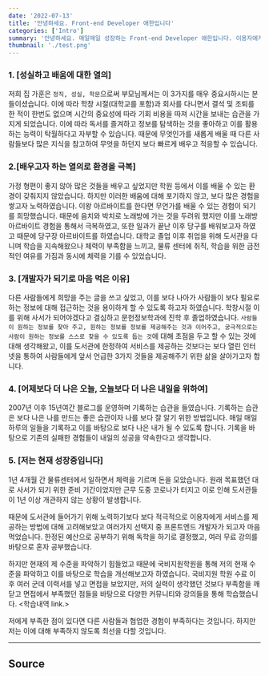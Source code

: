 ```yaml
---
date: '2022-07-13'
title: '안녕하세요. Front-end Developer 애한입니다'
categories: ['Intro']
summary: '안녕하세요. 매일매일 성장하는 Front-end Developer 애한입니다. 이용자에게 최적의 정보를 전달하는 것을 가장 중요시하게 생각합니다..'
thumbnail: './test.png'
---
```


### 1. [성실하고 배움에 대한 열의]

저희 집 가훈은 `정직, 성실, 학문`으로써 부모님께서는 이 3가지를 매우 중요시하시는 분들이셨습니다. 이에 따라 학창 시절(대학교를 포함)과 회사를 다니면서 결석 및 조퇴를 한 적이 한번도 없으며 시간의 중요성에 따라 기회 비용을 따져 시간을 보내는 습관을 가지게 되었습니다. 이에 따라 독서를 즐겨하고 정보를 탐색하는 것을 좋아하고 이를 활용하는 능력이 탁월하다고 자부할 수 있습니다. 때문에 무엇인가를 새롭게 배울 때 다른 사람들보다 많은 지식을 참고하여 무엇을 하던지 보다 빠르게 배우고 적응할 수 있습니다.

### 2.[배우고자 하는 열의로 환경을 극복]

가정 형편이 좋지 않아 많은 것들을 배우고 싶었지만 학원 등에서 이를 배울 수 있는 환경이 갖춰지지 않았습니다. 하지만 이러한 배움에 대해 포기하지 않고, 보다 많은 경험을 쌓고자 노력하였습니다. 이왕 아르바이트를 한다면 무언가를 배울 수 있는 경험이 되기를 희망했습니다. 때문에 음치와 박치로 노래방에 가는 것을 두려워 했지만 이를 노래방 아르바이트 경험을 통해서 극복하였고, 또한 일과가 끝난 이후 당구를 배워보고자 하였고 때문에 당구장 아르바이트를 하였습니다. 대학교 졸업 이후 취업을 위해 도서관을 다니며 학습을 지속해왔으나 체력이 부족함을 느끼고, 물류 센터에 취직, 학습을 위한 금전적인 여유를 가짐과 동시에 체력을 기를 수 있었습니다.

### 3. [개발자가 되기로 마음 먹은 이유]

다른 사람들에게 희망을 주는 글을 쓰고 싶었고, 이를 보다 나아가 사람들이 보다 필요로 하는 정보에 대해 접근하는 것을 용이하게 할 수 있도록 하고자 하였습니다. 학창시절 이를 위해 사서가 되어야겠다고 결심하고 문헌정보학과에 진학 후 졸업하였습니다. `사람들이 원하는 정보를 찾아 주고, 원하는 정보를 정보를 제공해주는 것과 이어주고, 궁극적으로는 사람이 원하는 정보를 스스로 찾을 수 있도록 돕는 것`에 대해 초점을 두고 할 수 있는 것에 대해 생각해왔고, 이를 도서관에 한정하여 서비스를 제공하는 것보다는 보다 열린 인터넷을 통하여 사람들에게 앞서 언급한 3가지 것들을 제공해주기 위한 삶을 살아가고자 합니다.

### 4. [어제보다 더 나은 오늘, 오늘보다 더 나은 내일을 위하여]

2007년 이후 15년여간 블로그를 운영하며 기록하는 습관을 들였습니다. 기록하는 습관은 보다 나은 나를 만드는 좋은 습관이자 나를 보다 잘 알기 위한 방법입니다. 매일 매일 하루의 일들을 기록하고 이를 바탕으로 보다 나은 내가 될 수 있도록 합니다. 기록을 바탕으로 기존의 실패한 경험들이 내일의 성공을 약속한다고 생각합니다.

### 5. [저는 현재 성장중입니다]

1년 4개월 간 물류센터에서 일하면서 체력을 기르며 돈을 모았습니다. 원래 목표했던 대로 사서가 되기 위한 준비 기간이었지만 근무 도중 코로나가 터지고 이로 인해 도서관들이 1년 이상 개관하지 않는 상황이 발생합니다.

때문에 도서관에 들어가기 위해 노력하기보다 보다 적극적으로 이용자에게 서비스를 제공하는 방법에 대해 고려해보았고 여러가지 선택지 중 프론트엔드 개발자가 되고자 마음먹었습니다. 한정된 예산으로 공부하기 위해 독학을 하기로 결정했고, 여러 무료 강의를 바탕으로 혼자 공부했습니다.

하지만 현재의 제 수준을 파악하기 힘들었고 때문에 국비지원학원을 통해 저의 현재 수준을 파악하고 이를 바탕으로 학습을 개선해보고자 하였습니다. 국비지원 학원 수료 이후 여러 군데 이력서를 넣고 면접을 보았지만, 저의 실력이 생각했던 것보다 부족함을 깨닫고 면접에서 부족했던 점들을 바탕으로 다양한 커뮤니티와 강의들을 통해 학습했습니다.
<학습내역 link.>

저에게 부족한 점이 있다면 다른 사람들과 협업한 경험이 부족하다는 것입니다. 하지만 저는 이에 대해 부족하지 않도록 최선을 다할 것입니다.

---

## Source

